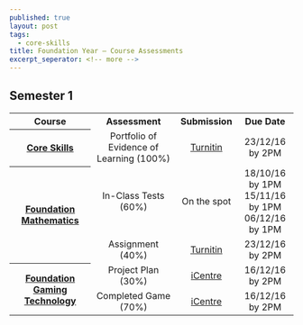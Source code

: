 ```yaml
---
published: true
layout: post
tags:
  - core-skills
title: Foundation Year – Course Assessments
excerpt_seperator: <!-- more -->
---
```

## Semester 1
<table cellpadding="15" cellspacing="10" width="100%" style="text-align: center;">
<tbody>
<tr>
<th>Course</th>
<th>Assessment</th>
<th>Submission</th>
<th>Due Date</th>
</tr>
<tr>
<th><a href="https://e-vision.anglia.ac.uk/mdf//MOD003211_ZZF_ZZZF_2016.pdf">Core Skills</a></th>
<td>Portfolio of Evidence of Learning (100%)</td>
<td><a href="http://www.turnitinuk.com/">Turnitin</a></td>
<td>23/12/16 by 2PM</td>
</tr>
<tr class="middle-row">
<th rowspan="2"><a href="https://e-vision.anglia.ac.uk/mdf//MOD002547_ZZF_ZZZF_2016.pdf">Foundation Mathematics</a></th>
<td>In-Class Tests (60%)</td>
<td>On the spot</td>
<td>18/10/16 by 1PM<br>15/11/16 by 1PM<br>06/12/16 by 1PM</td>
</tr>
<tr class="middle-row" style="border-top: 0;">
<td>Assignment (40%)</td>
<td><a href="http://www.turnitinuk.com/">Turnitin</a></td>
<td>23/12/16 by 2PM</td>
</tr>
<tr>
<th rowspan="2"><a href="https://e-vision.anglia.ac.uk/mdf//MOD003547_ZZF_ZZZF_2016.pdf">Foundation Gaming Technology</a></th>
<td>Project Plan (30%)</td>
<td><a href="http://web.anglia.ac.uk/anet/student_services/icentre/index.phtml">iCentre</a></td>
<td>16/12/16 by 2PM</td>
</tr>
<tr>
<td>Completed Game (70%)</td>
<td><a href="http://web.anglia.ac.uk/anet/student_services/icentre/index.phtml">iCentre</a></td>
<td>16/12/16 by 2PM</td>
</tr>
</tbody>
</table>
<!-- more -->
<br>
